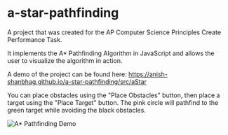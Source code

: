 # a-star-pathfinding
A project that was created for the AP Computer Science Principles Create Performance Task.

It implements the A* Pathfinding Algorithm in JavaScript and allows the user to visualize the algorithm in action.

A demo of the project can be found here:
https://anish-shanbhag.github.io/a-star-pathfinding/src/aStar

You can place obstacles using the "Place Obstacles" button, then place a target using the "Place Target" button. The pink circle will pathfind to the green target while avoiding the black obstacles.

![A* Pathfinding Demo](https://anish-shanbhag.github.io/a-star-pathfinding/demo.png)